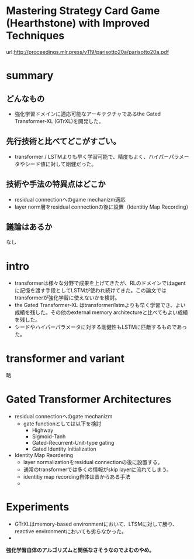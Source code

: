 # Mastering Strategy Card Game (Hearthstone) with Improved Techniques
url:http://proceedings.mlr.press/v119/parisotto20a/parisotto20a.pdf

# summary  
## どんなもの  
- 強化学習ドメインに適応可能なアーキテクチャであるthe Gated Transformer-XL (GTrXL)を開発した。

## 先行技術と比べてどこがすごい。
- transformer / LSTMよりも早く学習可能で、精度もよく、ハイパーパラメータやシード値に対して剛健だった。

## 技術や手法の特異点はどこか  
- residual connectionへのgame mechanizm適応
- layer norm層をresidual connectionの後に設置（Identitiy Map Recording）

## 議論はあるか  
なし

# intro  
- transformerは様々な分野で成果を上げてきたが、RLのドメインではagentに記憶を渡す手段としてLSTMが使われ続けてきた。この論文ではtransformerが強化学習に使えないかを検討。  
- the Gated Transformer-XL はtransformer/lstmよりも早く学習でき、よい成績を残した。その他のexternal memory architectureと比べてもよい成績を残した。  
- シードやハイパーパラメータに対する剛健性もLSTMに匹敵するものであった。

# transformer and variant
略

# Gated Transformer Architectures
- residual connectionへのgate mechanizm　　
    - gate functionとしては以下を検討
        - Highway
        - Sigmoid-Tanh
        - Gated-Recurrent-Unit-type gating
        - Gated Identity Initialization
- Identity Map Reordering  
    - layer normalizationをresidual connectionの後に設置する。
    - 通常のtransformerでは多くの情報がskip layerに流れてしまう。 
    - identitiy map recording自体は昔からある手法
    - 
# Experiments  
- GTrXLはmemory-based environmentにおいて、LTSMに対して勝り、reactive environmentにおいても劣らなかった。
- 

${\textbf{強化学習自体のアルゴリズムと関係なさそうなのでよむのやめ。}}$


